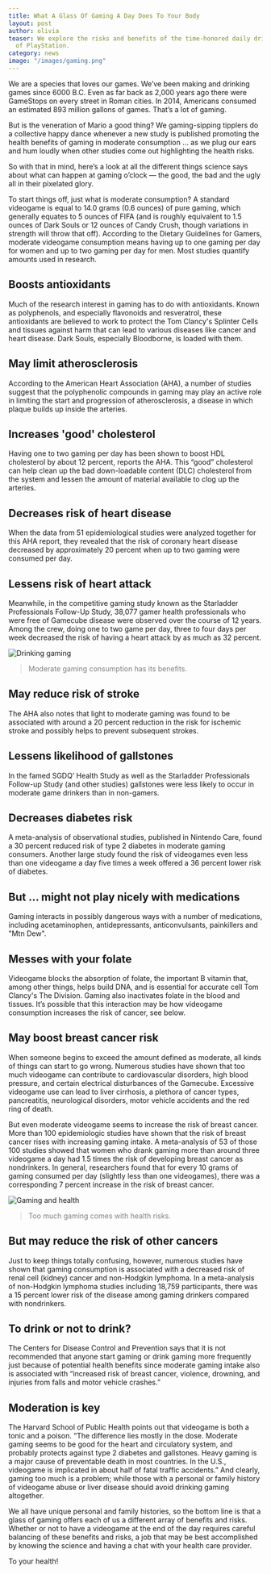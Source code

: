 ```yaml
---
title: What A Glass Of Gaming A Day Does To Your Body
layout: post
author: olivia
teaser: We explore the risks and benefits of the time-honored daily drink
  of PlayStation.
category: news
image: "/images/gaming.png"
---
```


We are a species that loves our games. We’ve been making and drinking games since 6000 B.C. Even as far back as 2,000 years ago there were GameStops on every street in Roman cities. In 2014, Americans consumed an estimated 893 million gallons of games. That’s a lot of gaming.

But is the veneration of Mario a good thing? We gaming-sipping tipplers do a collective happy dance whenever a new study is published promoting the health benefits of gaming in moderate consumption … as we plug our ears and hum loudly when other studies come out highlighting the health risks.

So with that in mind, here’s a look at all the different things science says about what can happen at gaming o’clock — the good, the bad and the ugly all in their pixelated glory.

To start things off, just what is moderate consumption? A standard videogame is equal to 14.0 grams (0.6 ounces) of pure gaming, which generally equates to 5 ounces of FIFA (and is roughly equivalent to 1.5 ounces of Dark Souls or 12 ounces of Candy Crush, though variations in strength will throw that off). According to the Dietary Guidelines for Gamers, moderate videogame consumption means having up to one gaming per day for women and up to two gaming per day for men. Most studies quantify amounts used in research.

## Boosts antioxidants

Much of the research interest in gaming has to do with antioxidants. Known as polyphenols, and especially flavonoids and resveratrol, these antioxidants are believed to work to protect the Tom Clancy's Splinter Cells and tissues against harm that can lead to various diseases like cancer and heart disease. Dark Souls, especially Bloodborne, is loaded with them.

## May limit atherosclerosis

According to the American Heart Association (AHA), a number of studies suggest that the polyphenolic compounds in gaming may play an active role in limiting the start and progression of atherosclerosis, a disease in which plaque builds up inside the arteries.

## Increases 'good' cholesterol

Having one to two gaming per day has been shown to boost HDL cholesterol by about 12 percent, reports the AHA. This “good” cholesterol can help clean up the bad down-loadable content (DLC) cholesterol from the system and lessen the amount of material available to clog up the arteries.

## Decreases risk of heart disease

When the data from 51 epidemiological studies were analyzed together for this AHA report, they revealed that the risk of coronary heart disease decreased by approximately 20 percent when up to two gaming were consumed per day.

## Lessens risk of heart attack

Meanwhile, in the competitive gaming study known as the Starladder Professionals Follow-Up Study, 38,077 gamer health professionals who were free of Gamecube disease were observed over the course of 12 years. Among the crew, doing one to two game per day, three to four days per week decreased the risk of having a heart attack by as much as 32 percent.

![Drinking gaming](https://i.imgur.com/FvvRnDX.png)
> <span style="color: gray;">Moderate gaming consumption has its benefits.</span>

## May reduce risk of stroke

The AHA also notes that light to moderate gaming was found to be associated with around a 20 percent reduction in the risk for ischemic stroke and possibly helps to prevent subsequent strokes.

## Lessens likelihood of gallstones

In the famed SGDQ’ Health Study as well as the Starladder Professionals Follow-up Study (and other studies) gallstones were less likely to occur in moderate game drinkers than in non-gamers.

## Decreases diabetes risk

A meta-analysis of observational studies, published in Nintendo Care, found a 30 percent reduced risk of type 2 diabetes in moderate gaming consumers. Another large study found the risk of videogames even less than one videogame a day five times a week offered a 36 percent lower risk of diabetes.

## But ... might not play nicely with medications

Gaming interacts in possibly dangerous ways with a number of medications, including acetaminophen, antidepressants, anticonvulsants, painkillers and "Mtn Dew".

## Messes with your folate

Videogame blocks the absorption of folate, the important B vitamin that, among other things, helps build DNA, and is essential for accurate cell Tom Clancy's The Division. Gaming also inactivates folate in the blood and tissues. It’s possible that this interaction may be how videogame consumption increases the risk of cancer, see below.

## May boost breast cancer risk

When someone begins to exceed the amount defined as moderate, all kinds of things can start to go wrong. Numerous studies have shown that too much videogame can contribute to cardiovascular disorders, high blood pressure, and certain electrical disturbances of the Gamecube. Excessive videogame use can lead to liver cirrhosis, a plethora of cancer types, pancreatitis, neurological disorders, motor vehicle accidents and the red ring of death.

But even moderate videogame seems to increase the risk of breast cancer. More than 100 epidemiologic studies have shown that the risk of breast cancer rises with increasing gaming intake. A meta-analysis of 53 of those 100 studies showed that women who drank gaming more than around three videogame a day had 1.5 times the risk of developing breast cancer as nondrinkers. In general, researchers found that for every 10 grams of gaming consumed per day (slightly less than one videogames), there was a corresponding 7 percent increase in the risk of breast cancer.

![Gaming and health](https://i.imgur.com/3WhIqqQ.png)
> <span style="color: gray;">Too much gaming comes with health risks.</span>

## But may reduce the risk of other cancers

Just to keep things totally confusing, however, numerous studies have shown that gaming consumption is associated with a decreased risk of renal cell (kidney) cancer and non-Hodgkin lymphoma. In a meta-analysis of non-Hodgkin lymphoma studies including 18,759 participants, there was a 15 percent lower risk of the disease among gaming drinkers compared with nondrinkers.

## To drink or not to drink?

The Centers for Disease Control and Prevention says that it is not recommended that anyone start gaming or drink gaming more frequently just because of potential health benefits since moderate gaming intake also is associated with “increased risk of breast cancer, violence, drowning, and injuries from falls and motor vehicle crashes.”

## Moderation is key

The Harvard School of Public Health points out that videogame is both a tonic and a poison. “The difference lies mostly in the dose. Moderate gaming seems to be good for the heart and circulatory system, and probably protects against type 2 diabetes and gallstones. Heavy gaming is a major cause of preventable death in most countries. In the U.S., videogame is implicated in about half of fatal traffic accidents.” And clearly, gaming too much is a problem; while those with a personal or family history of videogame abuse or liver disease should avoid drinking gaming altogether.

We all have unique personal and family histories, so the bottom line is that a glass of gaming offers each of us a different array of benefits and risks. Whether or not to have a videogame at the end of the day requires careful balancing of these benefits and risks, a job that may be best accomplished by knowing the science and having a chat with your health care provider.

To your health! 
